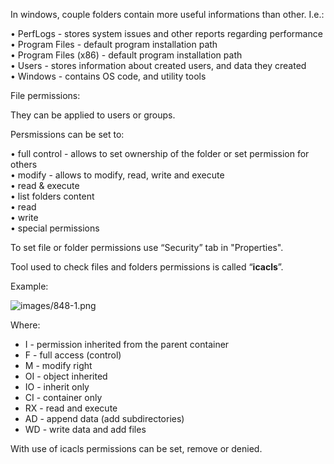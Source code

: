 


  
In windows, couple folders contain more useful informations than other. I.e.:  
  
• PerfLogs - stores system issues and other reports regarding performance  
• Program Files - default program installation path  
• Program Files (x86) - default program installation path  
• Users - stores information about created users, and data they created  
• Windows - contains OS code, and utility tools  
  
File permissions:  
  
They can be applied to users or groups.  
  
Persmissions can be set to:  
  
• full control - allows to set ownership of the folder or set permission for others  
• modify - allows to modify, read, write and execute  
• read & execute   
• list folders content   
• read  
• write  
• special permissions   
  
To set file or folder permissions use “Security” tab in "Properties".  
  
Tool used to check files and folders permissions is called “**icacls**”.  
  
Example:  
  
![images/848-1.png](images/848-1.png)  
  
Where:  
  
- I - permission inherited from the parent container  
- F - full access (control)  
- M - modify right  
- OI - object inherited  
- IO - inherit only  
- CI - container only  
- RX - read and execute  
- AD - append data (add subdirectories)  
- WD - write data and add files  
  
With use of icacls permissions can be set, remove or denied.
